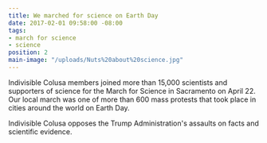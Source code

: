 ```yaml
---
title: We marched for science on Earth Day
date: 2017-02-01 09:58:00 -08:00
tags:
- march for science
- science
position: 2
main-image: "/uploads/Nuts%20about%20science.jpg"
---
```


Indivisible Colusa members joined more than 15,000 scientists and supporters of science for the March for Science in Sacramento on April 22. Our local march was one of more than 600 mass protests that took place in cities around the world on Earth Day. 

Indivisible Colusa opposes the Trump Administration's assaults on facts and scientific evidence.